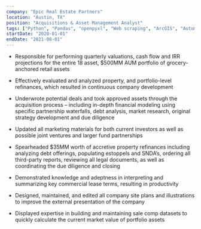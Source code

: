 ```yaml
---
company: "Epic Real Estate Partners"
location: "Austin, TX"
position: "Acquisitions & Asset Management Analyst"
tags: ["Python", "Pandas", "openpyxl", "Web scraping", "ArcGIS", "Automation"]
startDate: "2020-01-01"
endDate: "2021-08-01"
---
```


* Responsible for performing quarterly valuations, cash flow and IRR projections for the entire 18 asset, $500MM AUM portfolio of grocery-anchored retail assets</p>

* Effectively evaluated and analyzed property, and portfolio-level refinances, which resulted in continuous company development</p>

* Underwrote potential deals and took approved assets through the acquisition process – including in-depth financial modeling using specific partnership waterfalls, debt analysis, market research, original strategy development and due diligence</p>

* Updated all marketing materials for both current investors as well as possible joint ventures and larger fund partnerships</p>

* Spearheaded $35MM worth of accretive property refinances including analyzing debt offerings, populating estoppels and SNDA’s, ordering all third-party reports, reviewing all legal documents, as well as coordinating the due diligence and closing</p>

* Demonstrated knowledge and adeptness in interpreting and summarizing key commercial lease terms, resulting in productivity</p>

* Designed, maintained, and edited all company site plans and illustrations to improve the external presentation of the company</p>

* Displayed expertise in building and maintaining sale comp datasets to quickly calculate the current market value of portfolio assets</p>
